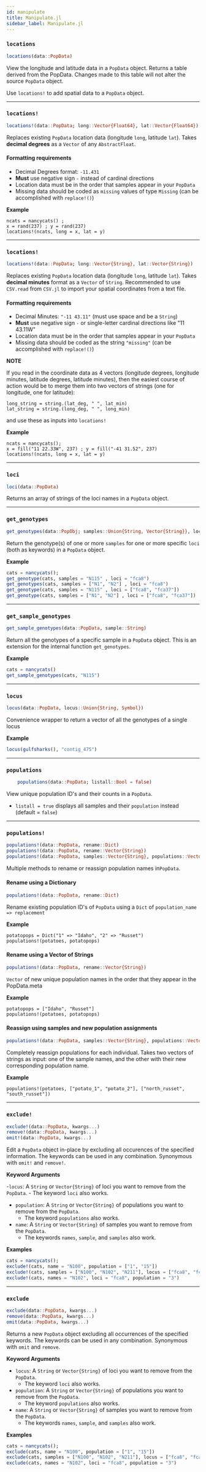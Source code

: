 ```yaml
---
id: manipulate
title: Manipulate.jl
sidebar_label: Manipulate.jl
---
```


### `locations`
```julia
locations(data::PopData)
```
View the longitude and latitude data in a `PopData` object. Returns a table derived from the PopData. Changes made to this table will not alter the source `PopData` object.

Use `locations!` to add spatial data to a `PopData` object.

----

### `locations!`
```julia
locations!(data::PopData; long::Vector{Float64}, lat::Vector{Float64})
```
Replaces existing `PopData` location data (longitude `long`, latitude `lat`).
Takes **decimal degrees** as a `Vector` of any `AbstractFloat`.

#### Formatting requirements
- Decimal Degrees format: `-11.431`
- **Must** use negative sign `-` instead of cardinal directions
- Location data must be in the order that samples appear in your `PopData`
- Missing data should be coded as `missing` values of type `Missing` (can be accomplished with `replace!()`)

**Example**
```
ncats = nancycats() ;
x = rand(237) ; y = rand(237)
locations!(ncats, long = x, lat = y)
```

----

### `locations!`
```julia
locations!(data::PopData; long::Vector{String}, lat::Vector{String})
```
Replaces existing `PopData` location data (longitude `long`, latitude `lat`). Takes
**decimal minutes** format as a `Vector` of `String`. Recommended to use `CSV.read`
from `CSV.jl` to import your spatial coordinates from a text file.

#### Formatting requirements
- Decimal Minutes: `"-11 43.11"` (must use space and be a `String`)
- **Must** use negative sign `-` or single-letter cardinal directions like "11 43.11W"
- Location data must be in the order that samples appear in your `PopData`
- Missing data should be coded as the string `"missing"` (can be accomplished with `replace!()`)

**NOTE**

If you read in the coordinate data as 4 vectors (longitude degrees, longitude minutes, latitude degrees, latitude minutes),
then the easiest course of action would be to merge them into two vectors of strings
(one for longitude, one for latitude):
```
long_string = string.(lat_deg, " ", lat_min)
lat_string = string.(long_deg, " ", long_min)
```
and use these as inputs into `locations!`

**Example**
```
ncats = nancycats();
x = fill("11 22.33W", 237) ; y = fill("-41 31.52", 237)
locations!(ncats, long = x, lat = y)
```


----

### `loci`
```julia
loci(data::PopData)
```
Returns an array of strings of the loci names in a `PopData` object.

----

### `get_genotypes`
```julia
get_genotypes(data::PopObj; samples::Union{String, Vector{String}}, loci::Union{String, Vector{String}})
```
Return the genotype(s) of one or more `samples` for one or more specific `loci` (both as keywords) in a `PopData` object.

**Example**
```julia
cats = nancycats();
get_genotype(cats, samples = "N115" , loci = "fca8")
get_genotypes(cats, samples = ["N1", "N2"] , loci = "fca8")
get_genotype(cats, samples = "N115" , loci = ["fca8", "fca37"])
get_genotype(cats, samples = ["N1", "N2"] , loci = ["fca8", "fca37"])
```

----

### `get_sample_genotypes`
```julia
get_sample_genotypes(data::PopData, sample::String)
```
Return all the genotypes of a specific sample in a `PopData` object. This is an extension for the internal function `get_genotypes`.

**Example**
```julia
cats = nancycats()
get_sample_genotypes(cats, "N115")
```

----

### `locus`
```julia
locus(data::PopData, locus::Union{String, Symbol})
```
Convenience wrapper to return a vector of all the genotypes of a single locus

**Example**
```julia
locus(gulfsharks(), "contig_475")
```

----

### `populations`

```julia
    populations(data::PopData; listall::Bool = false)
```
View unique population ID's and their counts in a `PopData`.

- `listall = true` displays all samples and their `population` instead (default = `false`)

----

### `populations!`
```julia
populations!(data::PopData, rename::Dict)
populations!(data::PopData, rename::Vector{String})
populations!(data::PopData, samples::Vector{String}, populations::Vector{String})
```
Multiple methods to rename or reassign population names in`PopData`.

#### Rename using a Dictionary
```julia
populations!(data::PopData, rename::Dict)
```
Rename existing population ID's of `PopData` using a `Dict` of
`population_name => replacement`

**Example**
```
potatopops = Dict("1" => "Idaho", "2" => "Russet")
populations!(potatoes, potatopops)
```

#### Rename using a Vector of Strings
```julia
populations!(data::PopData, rename::Vector{String})
```
`Vector` of new unique population names in the order that they appear in the PopData.meta

**Example**
```
potatopops = ["Idaho", "Russet"]
populations!(potatoes, potatopops)
```

#### Reassign using samples and new population assignments
```julia
populations!(data::PopData, samples::Vector{String}, populations::Vector{String})
```
Completely reassign populations for each individual. Takes two vectors of strings
as input: one of the sample names, and the other with their new corresponding
population name.

**Example**
```
populations!(potatoes, ["potato_1", "potato_2"], ["north_russet", "south_russet"])
```

----

### `exclude!`
```julia
exclude!(data::PopData, kwargs...)
remove!(data::PopData, kwargs...)
omit!(data::PopData, kwargs...)
```
Edit a `PopData` object in-place by excluding all occurences of the specified information.
The keywords can be used in any combination. Synonymous with `omit!` and `remove!`.

**Keyword Arguments**

-`locus`: A `String` or `Vector{String}` of loci you want to remove from the `PopData`.
    - The keyword `loci` also works.
- `population`: A `String` or `Vector{String}` of populations you want to remove from the `PopData`.
    - The keyword `populations` also works.
- `name`: A `String` or `Vector{String}` of samples you want to remove from the `PopData`.
    - The keywords `names`, `sample`, and `samples` also work.

**Examples**

```julia
cats = nancycats();
exclude!(cats, name = "N100", population = ["1", "15"])
exclude!(cats, samples = ["N100", "N102", "N211"], locus = ["fca8", "fca23"])
exclude!(cats, names = "N102", loci = "fca8", population = "3")
```

----

### `exclude`
```julia
exclude(data::PopData, kwargs...)
remove(data::PopData, kwargs...)
omit(data::PopData, kwargs...)
```
Returns a new `PopData` object excluding all occurrences of the specified keywords.
The keywords can be used in any combination. Synonymous with `omit` and `remove`.

**Keyword Arguments**

- `locus`: A `String` or `Vector{String}` of loci you want to remove from the `PopData`.
    - The keyword `loci` also works.
- `population`: A `String` or `Vector{String}` of populations you want to remove from the `PopData`.
    - The keyword `populations` also works.
- `name`: A `String` or `Vector{String}` of samples you want to remove from the `PopData`.
    - The keywords `names`, `sample`, and `samples` also work.

**Examples**

```julia
cats = nancycats();
exclude(cats, name = "N100", population = ["1", "15"])
exclude(cats, samples = ["N100", "N102", "N211"], locus = ["fca8", "fca23"])
exclude(cats, names = "N102", loci = "fca8", population = "3")
```
